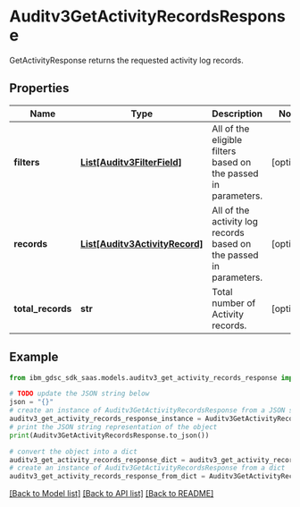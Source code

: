 # Auditv3GetActivityRecordsResponse

GetActivityResponse returns the requested activity log records.

## Properties

Name | Type | Description | Notes
------------ | ------------- | ------------- | -------------
**filters** | [**List[Auditv3FilterField]**](Auditv3FilterField.md) | All of the eligible filters based on the passed in parameters. | [optional] 
**records** | [**List[Auditv3ActivityRecord]**](Auditv3ActivityRecord.md) | All of the activity log records based on the passed in parameters. | [optional] 
**total_records** | **str** | Total number of Activity records. | [optional] 

## Example

```python
from ibm_gdsc_sdk_saas.models.auditv3_get_activity_records_response import Auditv3GetActivityRecordsResponse

# TODO update the JSON string below
json = "{}"
# create an instance of Auditv3GetActivityRecordsResponse from a JSON string
auditv3_get_activity_records_response_instance = Auditv3GetActivityRecordsResponse.from_json(json)
# print the JSON string representation of the object
print(Auditv3GetActivityRecordsResponse.to_json())

# convert the object into a dict
auditv3_get_activity_records_response_dict = auditv3_get_activity_records_response_instance.to_dict()
# create an instance of Auditv3GetActivityRecordsResponse from a dict
auditv3_get_activity_records_response_from_dict = Auditv3GetActivityRecordsResponse.from_dict(auditv3_get_activity_records_response_dict)
```
[[Back to Model list]](../README.md#documentation-for-models) [[Back to API list]](../README.md#documentation-for-api-endpoints) [[Back to README]](../README.md)


